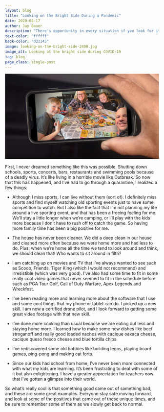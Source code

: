 ```yaml
---
layout: blog
title: "Looking on the Bright Side During a Pandemic"
date: 2020-08-17
author: Jay Bauer
description: "There's opportunity in every situation if you look for it."
text-color: "ffffff"
back-color: "d31145"
image: looking-on-the-bright-side-2400.jpg
image_alt: Looking at the bright side during COVID-19
tag: blog
page_class: single-post
---
```


![Looking at the bright side during COVID-19](looking-on-the-bright-side-2400.jpg)

First, I never dreamed something like this was possible. Shutting down schools, sports, concerts, bars, restaurants and swimming pools because of a deadly virus. It’s like living in a horrible movie like Outbreak. So now that this has happened, and I’ve had to go through a quarantine, I realized a few things:

- Although I miss sports, I can live without them (sort of). I definitely miss sports and find myself watching old sporting events just to have some competition to watch. But I also like the fact that I’m not planning my life around a live sporting event, and that has been a freeing feeling for me. We’ll stay a little longer when we’re camping, or I’ll play with the kids more because I don’t have to rush off to catch the game. So having more family time has been a big positive for me.

- The house has never been cleaner. We did a deep clean in our house and cleaned more often because we were home more and had less to do. Plus, when we’re home all the time we tend to look around and think, we should clean that! Who wants to sit around in filth?

- I am catching up on movies and TV that I’ve always wanted to see such as Scoob, Friends, Tiger King (which I would not recommend) and Irresistible (which was very good). I’ve also had some time to fit in some really cool video games that never seemed to fit in the schedule before such as PGA Tour Golf, Call of Duty Warfare, Apex Legends and Wreckfest.

- I’ve been reading more and learning more about the software that I use and some cool things
  that my phone or tablet can do. I picked up a new skill. I am now a certified drone
  pilot, and I look forward to getting some great video footage with that new skill.

- I’ve done more cooking than usual because we are eating out less and staying home more. I learned how to make some new dishes like beef stroganoff and really good loaded nachos with cacique oaxaca cheese, cacique queso fresco cheese and blue tortilla chips.

- I’ve rediscovered some old hobbies like building legos, playing board games, ping-pong and making cat forts.

- Since our kids had school from home, I’ve never been more connected with what my kids are learning. It’s been frustrating to deal with some of it but also enlightening. I have a greater appreciation for teachers now that I’ve gotten a glimpse into their world.

So what’s really cool is that something good came out of something bad, and these are some great examples. Everyone stay safe moving forward, and look at some of the positives that came out of these unique times, and be sure to remember some of them as we slowly get back to normal.
